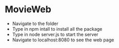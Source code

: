 # MovieWeb
* Navigate to the folder
* Type in npm intall to install all the package
* Type in node server.js to start the server
* Navigate to localhost:8080 to see the web page